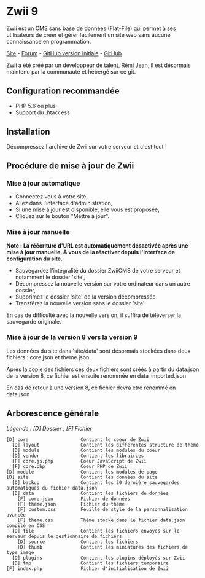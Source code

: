 # Zwii 9

Zwii est un CMS sans base de données (Flat-File) qui permet à ses utilisateurs de créer et gérer facilement un site web sans aucune connaissance en programmation.

[Site](http://zwiicms.com/) - [Forum](http://forum.zwiicms.com/) - [GitHub version initiale](https://github.com/remijean/ZwiiCMS/) - [GitHub](https://github.com/fredtempez/ZwiiCMS)

Zwii a été créé par un développeur de talent, [Rémi Jean](https://remijean.fr/), il est désormais maintenu par la communauté et hébergé sur ce git.


## Configuration recommandée

* PHP 5.6 ou plus
* Support du .htaccess

## Installation

Décompressez l'archive de Zwii sur votre serveur et c'est tout !


## Procédure de mise à jour de Zwii

### Mise à jour automatique

* Connectez vous à votre site,
* Allez dans l'interface d'administration,
* Si une mise à jour est disponible, elle vous est proposée,
* Cliquez sur le bouton "Mettre à jour".

### Mise à jour manuelle

**Note : La réécriture d'URL est automatiquement désactivée après une mise à jour manuelle. À vous de la réactiver depuis l'interface de configuration du site.**

* Sauvegardez l'intégralité du dossier ZwiiCMS de votre serveur et notamment le dossier 'site',
* Décompressez la nouvelle version sur votre ordinateur dans un autre dossier,
* Supprimez le dossier 'site' de la version décompressée
* Transférez la nouvelle version sans le dossier 'site'

En cas de difficulté avec la nouvelle version, il suffira de téléverser la sauvegarde originale.

### Mise à jour de la version 8 vers la version 9

Les données du site dans 'site/data' sont désormais stockées dans deux fichiers : core.json et theme.json

Après la copie des fichiers ces deux fichiers sont créés à partir du data.json de la version 8, ce fichier est ensuite renommée en data_imported.json

En cas de retour à une version 8, ce fichier devra être renommé en data.json

## Arborescence générale

*Légende : [D] Dossier ; [F] Fichier*

```text
[D] core                   Contient le coeur de Zwii
  [D] layout               Contient les différentes structure de thème
  [D] module               Contient les modules du coeur
  [D] vendor               Contient les librairies
  [F] core.js.php          Coeur JavaScript de Zwii
  [F] core.php             Coeur PHP de Zwii
[D] module                 Contient les modules de page
[D] site                   Contient les données du site
  [D] backup               Contient les 30 dernière sauvegardes automatiques du fichier data.json
  [D] data                 Contient les fichiers de données
    [F] core.json          Fichier de données
    [F] theme.json         Fichier du thème
    [F] custom.css         Feuille de style de la personnalisation avancée
    [F] theme.css          Thème stocké dans le fichier data.json compilé en CSS
  [D] file                 Contient les fichiers envoyés sur le serveur depuis le gestionnaire de fichiers
    [D] source             Contient les fichiers
    [D] thumb              Contient les miniatures des fichiers de type image
  [D] plugins              Contient les plugins déployés sur Zwii
  [D] tmp                  Contient les fichiers temporaire
[F] index.php              Fichier d'initialisation de Zwii
```
